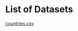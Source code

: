 # List of Datasets

[countries.csv](https://raw.githubusercontent.com/bcervantesalvarez/Portfolio/main/Assets/Datasets/countries.csv)
